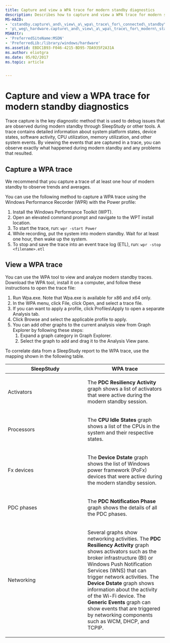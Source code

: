 ```yaml
---
title: Capture and view a WPA trace for modern standby diagnostics
description: Describes how to capture and view a WPA trace for modern standby diagnostics.
MS-HAID:
- 'cstandby.capture\_and\_view\_a\_wpa\_trace\_for\_connected\_standby\_diagnostics'
- 'p\_weg\_hardware.capture\_and\_view\_a\_wpa\_trace\_for\_modern\_standby\_diagnostics'
MSHAttr:
- 'PreferredSiteName:MSDN'
- 'PreferredLib:/library/windows/hardware'
ms.assetid: EBDC1B93-F046-4215-BD95-7DA935F2A31A
ms.author: eliotgra
ms.date: 05/02/2017
ms.topic: article


---
```


# Capture and view a WPA trace for modern standby diagnostics


Trace capture is the key diagnostic method that is used to debug issues that are observed during modern standby through SleepStudy or other tools. A trace contains detailed information about system platform states, device states, software activity, CPU utilization, memory utilization, and other system events. By viewing the events that are captured in a trace, you can observe exactly what happened during modern standby and any problems that resulted.

## Capture a WPA trace

We recommend that you capture a trace of at least one hour of modern standby to observe trends and averages.

You can use the following method to capture a WPA trace using the Windows Performance Recorder (WPR) with the Power profile:

1.   Install the Windows Performance Toolkit (WPT).
2.	 Open an elevated command prompt and navigate to the WPT install location.
3.	 To start the trace, run: `wpr -start Power`
4.	 While recording, put the system into modern standby. Wait for at least one hour, then wake up the system.
5.	 To stop and save the trace into an event trace log (ETL), run: `wpr -stop <filename>.etl` 

## View a WPA trace


You can use the WPA tool to view and analyze modern standby traces. Download the WPA tool, install it on a computer, and follow these instructions to open the trace file:

1.  Run Wpa.exe. Note that Wpa.exe is available for x86 and x64 only.
2.  In the WPA menu, click File, click Open, and select a trace file.
3.  If you can want to apply a profile, click Profiles\\Apply to open a separate Analysis tab.
4.  Click Browse and select the applicable profile to apply.
5.  You can add other graphs to the current analysis view from Graph Explorer by following these steps:
    1.  Expand a graph category in Graph Explorer.
    2.  Select the graph to add and drag it to the Analysis View pane.

To correlate data from a SleepStudy report to the WPA trace, use the mapping shown in the following table.

<table>
<colgroup>
<col width="50%" />
<col width="50%" />
</colgroup>
<thead>
<tr class="header">
<th>SleepStudy</th>
<th>WPA trace</th>
</tr>
</thead>
<tbody>
<tr class="odd">
<td><p>Activators</p></td>
<td><p>The <strong>PDC Resiliency Activity</strong> graph shows a list of activators that were active during the modern standby session.</p></td>
</tr>
<tr class="even">
<td><p>Processors</p></td>
<td><p>The <strong>CPU Idle States</strong> graph shows a list of the CPUs in the system and their respective states.</p></td>
</tr>
<tr class="odd">
<td><p>Fx devices</p></td>
<td><p>The <strong>Device Dstate</strong> graph shows the list of Windows power framework (PoFx) devices that were active during the modern standby session.</p></td>
</tr>
<tr class="even">
<td><p>PDC phases</p></td>
<td><p>The <strong>PDC Notification Phase</strong> graph shows the details of all the PDC phases.</p></td>
</tr>
<tr class="odd">
<td><p>Networking</p></td>
<td><p>Several graphs show networking activities. The <strong>PDC Resiliency Activity</strong> graph shows activators such as the broker infrastructure (BI) or Windows Push Notification Services (WNS) that can trigger network activities. The <strong>Device Dstate</strong> graph shows information about the activity of the Wi-Fi device. The <strong>Generic Events</strong> graph can show events that are triggered by networking components such as WCM, DHCP, and TCPIP.</p></td>
</tr>
</tbody>
</table>

 

 

 






